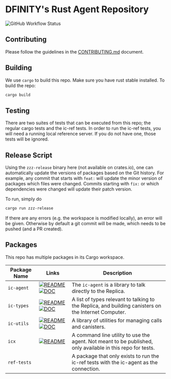 # DFINITY's Rust Agent Repository
![GitHub Workflow Status](https://github.com/dfinity/agent-rs/workflows/Tests/badge.svg)
<!-- This file is only meant to be read on GitHub. It will not be published anywhere. -->


## Contributing
Please follow the guidelines in the [CONTRIBUTING.md](.github/CONTRIBUTING.md) document.

## Building
We use `cargo` to build this repo. Make sure you have rust stable installed. To build the repo:

```sh
cargo build
```

## Testing
There are two suites of tests that can be executed from this repo; the regular cargo tests and
the ic-ref tests. In order to run the ic-ref tests, you will need a running local reference
server. If you do not have one, those tests will be ignored.

## Release Script
Using the `zzz-release` binary here (not available on crates.io), one can automatically update
the versions of packages based on the Git history. For example, any commit that starts with
`feat:` will update the minor version of packages which files were changed. Commits starting
with `fix:` or which dependencies were changed will update their patch version.

To run, simply do

```sh
cargo run zzz-release
```

If there are any errors (e.g. the workspace is modified locally), an error will be given. Otherwise
by default a git commit will be made, which needs to be pushed (and a PR created).

## Packages
This repo has multiple packages in its Cargo workspace.

| Package Name | Links | Description |
|---|---|---|
| `ic-agent` | [![README](https://img.shields.io/badge/-README-green)](https://github.com/dfinity/agent-rs/tree/next/ic-agent) [![DOC](https://img.shields.io/badge/-DOC-blue)](https://docs.rs/ic_agent) | The `ic-agent` is a library to talk directly to the Replica. |  
| `ic-types` | [![README](https://img.shields.io/badge/-README-green)](https://github.com/dfinity/agent-rs/tree/next/ic-types) [![DOC](https://img.shields.io/badge/-DOC-blue)](https://docs.rs/ic_types) | A list of types relevant to talking to the Replica, and building canisters on the Internet Computer. |  
| `ic-utils` | [![README](https://img.shields.io/badge/-README-green)](https://github.com/dfinity/agent-rs/tree/next/ic-types) [![DOC](https://img.shields.io/badge/-DOC-blue)](https://docs.rs/ic_utils) | A library of utilities for managing calls and canisters. |  
| `icx` | [![README](https://img.shields.io/badge/-README-green)](https://github.com/dfinity/agent-rs/tree/next/icx) | A command line utility to use the agent. Not meant to be published, only available in this repo for tests. |
| `ref-tests` | | A package that only exists to run the ic-ref tests with the ic-agent as the connection. |

